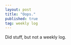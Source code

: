 ```yaml
---
layout: post
title: "Oops."
published: true
tag: weekly log
---
```


Did stuff, but not a weekly log.